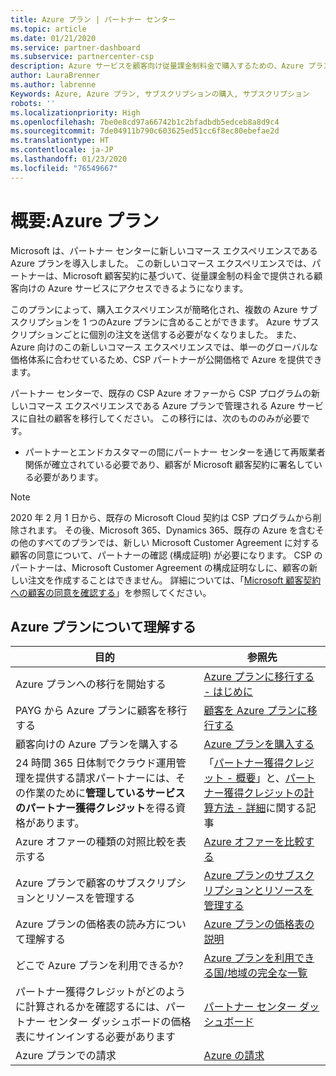 ```yaml
---
title: Azure プラン | パートナー センター
ms.topic: article
ms.date: 01/21/2020
ms.service: partner-dashboard
ms.subservice: partnercenter-csp
description: Azure サービスを顧客向け従量課金制料金で購入するための、Azure プランのコマースエクスペリエンスについて説明します。 新しいセキュリティ要件についても説明します。
author: LauraBrenner
ms.author: labrenne
Keywords: Azure, Azure プラン, サブスクリプションの購入, サブスクリプション
robots: ''
ms.localizationpriority: High
ms.openlocfilehash: 7be0e8cd97a66742b1c2bfadbdb5edceb8a8d9c4
ms.sourcegitcommit: 7de04911b790c603625ed51cc6f8ec80ebefae2d
ms.translationtype: HT
ms.contentlocale: ja-JP
ms.lasthandoff: 01/23/2020
ms.locfileid: "76549667"
---
```

# <a name="introduction-azure-plan"></a>概要:Azure プラン

Microsoft は、パートナー センターに新しいコマース エクスペリエンスである Azure プランを導入しました。  この新しいコマース エクスペリエンスでは、パートナーは、Microsoft 顧客契約に基づいて、従量課金制の料金で提供される顧客向けの Azure サービスにアクセスできるようになります。

このプランによって、購入エクスペリエンスが簡略化され、複数の Azure サブスクリプションを 1 つのAzure プランに含めることができます。 Azure サブスクリプションごとに個別の注文を送信する必要がなくなりました。 また、Azure 向けのこの新しいコマース エクスペリエンスでは、単一のグローバルな価格体系に合わせているため、CSP パートナーが公開価格で Azure を提供できます。

パートナー センターで、既存の CSP Azure オファーから CSP プログラムの新しいコマース エクスペリエンスである Azure プランで管理される Azure サービスに自社の顧客を移行してください。 この移行には、次のもののみが必要です。

- パートナーとエンドカスタマーの間にパートナー センターを通じて再販業者関係が確立されている必要であり、顧客が Microsoft 顧客契約に署名している必要があります。

>[!Note]
>2020 年 2 月 1 日から、既存の Microsoft Cloud 契約は CSP プログラムから削除されます。 その後、Microsoft 365、Dynamics 365、既存の Azure を含むその他のすべてのプランでは、新しい Microsoft Customer Agreement に対する顧客の同意について、パートナーの確認 (構成証明) が必要になります。 CSP のパートナーは、Microsoft Customer Agreement の構成証明なしに、顧客の新しい注文を作成することはできません。 詳細については、「[Microsoft 顧客契約への顧客の同意を確認する](confirm-customer-agreement.md)」を参照してください。


## <a name="learn-about-the-azure-plan"></a>Azure プランについて理解する

|**目的**   |**参照先**   |
|------------------|---------------------|
|Azure プランへの移行を開始する|[Azure プランに移行する - はじめに](azure-plan-get-started.md)
|PAYG から Azure プランに顧客を移行する|[顧客を Azure プランに移行する](azure-plan-transition.md)|
|顧客向けの Azure プランを購入する|[Azure プランを購入する](purchase-azure-plan.md)|
|24 時間 365 日体制でクラウド運用管理を提供する請求パートナーには、その作業のために**管理しているサービスのパートナー獲得クレジット**を得る資格があります。|「[パートナー獲得クレジット - 概要](partner-earned-credit.md)」と、[パートナー獲得クレジットの計算方法 - 詳細](partner-earned-credit-explanation.md)に関する記事|
|Azure オファーの種類の対照比較を表示する|[Azure オファーを比較する](compare-azure-offers.md)|
|Azure プランで顧客のサブスクリプションとリソースを管理する|[Azure プランのサブスクリプションとリソースを管理する](azure-plan-manage.md)|
|Azure プランの価格表の読み方について理解する   |[Azure プランの価格表の説明](azure-plan-price-list.md)|
|どこで Azure プランを利用できるか?|[Azure プランを利用できる国/地域の完全な一覧](https://query.prod.cms.rt.microsoft.com/cms/api/am/binary/RE3QN0x)
|パートナー獲得クレジットがどのように計算されるかを確認するには、パートナー センター ダッシュボードの価格表にサインインする必要があります|[パートナー センター ダッシュボード](https://partner.microsoft.com/en-us/dashboard/home)|
|Azure プランでの請求|[Azure の請求](azure-plan-billing.md)| 





